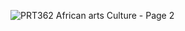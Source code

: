 ![PRT362 African arts Culture - Page 2](https://github.com/user-attachments/assets/61e61844-ac0c-47bb-b690-0a688585bf8a)
